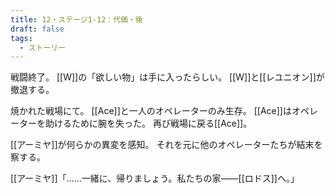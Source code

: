 ```yaml
---
title: 12・ステージ1-12：代価・後
draft: false
tags:
  - ストーリー
---
```

戦闘終了。
[[W]]の「欲しい物」は手に入ったらしい。
[[W]]と[[レユニオン]]が撤退する。

焼かれた戦場にて。
[[Ace]]と一人のオペレーターのみ生存。
[[Ace]]はオペレーターを助けるために腕を失った。
再び戦場に戻る[[Ace]]。

[[アーミヤ]]が何らかの異変を感知。
それを元に他のオペレーターたちが結末を察する。

[[アーミヤ]]「……一緒に、帰りましょう。私たちの家――[[ロドス]]へ。」